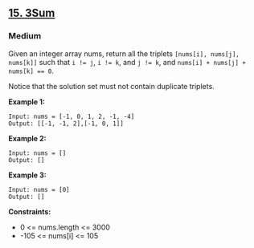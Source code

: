## [15. 3Sum](https://leetcode.com/problems/3sum/)
### Medium

Given an integer array nums, return all the triplets `[nums[i], nums[j], nums[k]]`
 such that `i != j`, `i != k`, and `j != k`, and `nums[i] + nums[j] + nums[k] == 0`.

Notice that the solution set must not contain duplicate triplets.



__Example 1:__
```
Input: nums = [-1, 0, 1, 2, -1, -4]
Output: [[-1, -1, 2],[-1, 0, 1]]
```

__Example 2:__
```
Input: nums = []
Output: []
```

__Example 3:__
```
Input: nums = [0]
Output: []
```

__Constraints:__
* 0 <= nums.length <= 3000
* -105 <= nums[i] <= 105
